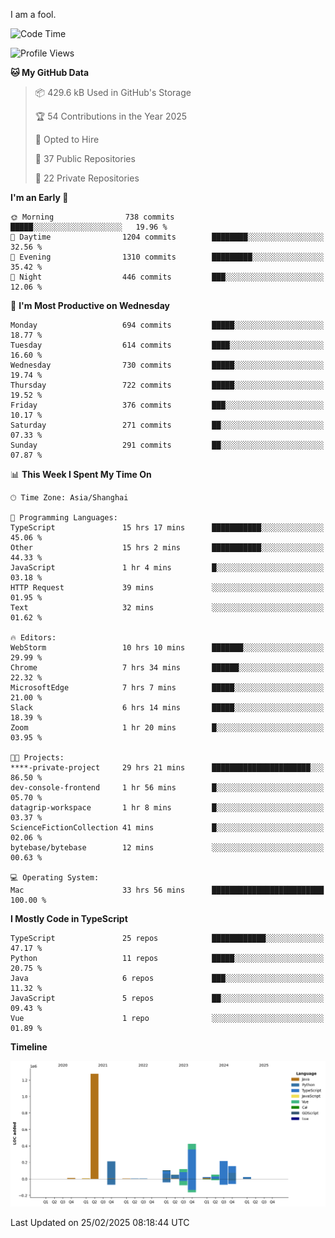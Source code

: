 I am a fool.

<!--START_SECTION:waka-->
![Code Time](http://img.shields.io/badge/Code%20Time-2%2C624%20hrs%2028%20mins-blue)

![Profile Views](http://img.shields.io/badge/Profile%20Views-2-blue)

**🐱 My GitHub Data** 

> 📦 429.6 kB Used in GitHub's Storage 
 > 
> 🏆 54 Contributions in the Year 2025
 > 
> 💼 Opted to Hire
 > 
> 📜 37 Public Repositories 
 > 
> 🔑 22 Private Repositories 
 > 
**I'm an Early 🐤** 

```text
🌞 Morning                738 commits         █████░░░░░░░░░░░░░░░░░░░░   19.96 % 
🌆 Daytime                1204 commits        ████████░░░░░░░░░░░░░░░░░   32.56 % 
🌃 Evening                1310 commits        █████████░░░░░░░░░░░░░░░░   35.42 % 
🌙 Night                  446 commits         ███░░░░░░░░░░░░░░░░░░░░░░   12.06 % 
```
📅 **I'm Most Productive on Wednesday** 

```text
Monday                   694 commits         █████░░░░░░░░░░░░░░░░░░░░   18.77 % 
Tuesday                  614 commits         ████░░░░░░░░░░░░░░░░░░░░░   16.60 % 
Wednesday                730 commits         █████░░░░░░░░░░░░░░░░░░░░   19.74 % 
Thursday                 722 commits         █████░░░░░░░░░░░░░░░░░░░░   19.52 % 
Friday                   376 commits         ███░░░░░░░░░░░░░░░░░░░░░░   10.17 % 
Saturday                 271 commits         ██░░░░░░░░░░░░░░░░░░░░░░░   07.33 % 
Sunday                   291 commits         ██░░░░░░░░░░░░░░░░░░░░░░░   07.87 % 
```


📊 **This Week I Spent My Time On** 

```text
🕑︎ Time Zone: Asia/Shanghai

💬 Programming Languages: 
TypeScript               15 hrs 17 mins      ███████████░░░░░░░░░░░░░░   45.06 % 
Other                    15 hrs 2 mins       ███████████░░░░░░░░░░░░░░   44.33 % 
JavaScript               1 hr 4 mins         █░░░░░░░░░░░░░░░░░░░░░░░░   03.18 % 
HTTP Request             39 mins             ░░░░░░░░░░░░░░░░░░░░░░░░░   01.95 % 
Text                     32 mins             ░░░░░░░░░░░░░░░░░░░░░░░░░   01.62 % 

🔥 Editors: 
WebStorm                 10 hrs 10 mins      ███████░░░░░░░░░░░░░░░░░░   29.99 % 
Chrome                   7 hrs 34 mins       ██████░░░░░░░░░░░░░░░░░░░   22.32 % 
MicrosoftEdge            7 hrs 7 mins        █████░░░░░░░░░░░░░░░░░░░░   21.00 % 
Slack                    6 hrs 14 mins       █████░░░░░░░░░░░░░░░░░░░░   18.39 % 
Zoom                     1 hr 20 mins        █░░░░░░░░░░░░░░░░░░░░░░░░   03.95 % 

🐱‍💻 Projects: 
****-private-project     29 hrs 21 mins      ██████████████████████░░░   86.50 % 
dev-console-frontend     1 hr 56 mins        █░░░░░░░░░░░░░░░░░░░░░░░░   05.70 % 
datagrip-workspace       1 hr 8 mins         █░░░░░░░░░░░░░░░░░░░░░░░░   03.37 % 
ScienceFictionCollection 41 mins             █░░░░░░░░░░░░░░░░░░░░░░░░   02.06 % 
bytebase/bytebase        12 mins             ░░░░░░░░░░░░░░░░░░░░░░░░░   00.63 % 

💻 Operating System: 
Mac                      33 hrs 56 mins      █████████████████████████   100.00 % 
```

**I Mostly Code in TypeScript** 

```text
TypeScript               25 repos            ████████████░░░░░░░░░░░░░   47.17 % 
Python                   11 repos            █████░░░░░░░░░░░░░░░░░░░░   20.75 % 
Java                     6 repos             ███░░░░░░░░░░░░░░░░░░░░░░   11.32 % 
JavaScript               5 repos             ██░░░░░░░░░░░░░░░░░░░░░░░   09.43 % 
Vue                      1 repo              ░░░░░░░░░░░░░░░░░░░░░░░░░   01.89 % 
```



**Timeline**

![Lines of Code chart](https://raw.githubusercontent.com/VeejaLiu/VeejaLiu/master/assets/bar_graph.png)


 Last Updated on 25/02/2025 08:18:44 UTC
<!--END_SECTION:waka-->
